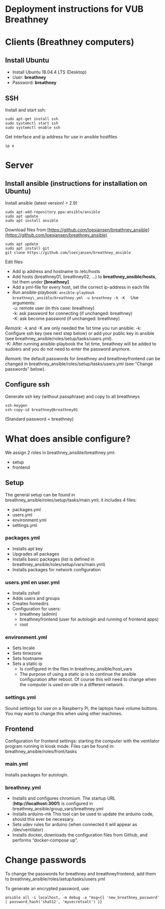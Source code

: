 # Deployment instructions for VUB Breathney

# Clients (Breathney computers)

## Install Ubuntu

- Install Ubuntu 18.04.4 LTS (Desktop)
- User: **breathney**
- Password: **breathney**

## SSH

Install and start ssh: 

```
sudo apt-get install ssh          
sudo systemctl start ssh    
sudo systemctl enable ssh
```

Get interface and ip address for use in ansible hostfiles
```
ip a
```

# Server

## Install ansible (instructions for installation on Ubuntu)

Install ansible (latest version! > 2.9)

```
sudo apt-add-repository ppa:ansible/ansible
sudo apt update
sudo apt install ansible
```

Download files from [https://github.com/loesjansen/breathney_ansible](https://github.com/loesjansen/breathney_ansible)

```
sudo apt update
sudo apt install git
git clone https://github.com/loesjansen/breathney_ansible
```

Edit files

- Add ip address and hostname to /etc/hosts
- Add hosts (breathney01, breathney02, …) to **breathney\_ansible/hosts**, list them under **[breathney]**
- Add a yml-file for every host, set the correct ip-address in each file
- Run ansible-playbook:
   ```ansible-playbook breathney\_ansible/breathney.yml -u breathney -k -K  ```
   Use arguments:  
        -u: remote user (in this case: breathney)  
        -k: ask password for connecting (if unchanged: breathney)  
        -K: ask become password (if unchanged: breathney)

*Remark:* -k and -K are only needed the 1st time you run ansible:
  -k: Configure ssh key (see next step below) or add your public key in ansible (see breathney\_ansible/roles/setup/tasks/users.yml).  
  -K: After running ansible-playbook the 1st time, breathney will be added to sudoers and you do not need to enter the password anymore.

*Remark:* the default passwords for breathney and breathneyfrontend can be changed in breathney\_ansible/roles/setup/tasks/users.yml (see “Change passwords” below).

## Configure ssh

Generate ssh key (without passphrase) and copy to all breathneys

```
ssh-keygen
ssh-copy-id breathney@breathney01
```
(Standard password = breathney)

# What does ansible configure?

We assign 2 roles in breathney_ansible/breathney.yml:
- setup
- frontend

## Setup

The general setup can be found in breathney_ansible/roles/setup/tasks/main.yml, it includes 4 files:

- packages.yml
- users.yml
- environment.yml
- settings.yml

### packages.yml

- Installs apt key
- Upgrades all packages
- Installs basic packages (list is defined in breathney\_ansible/roles/setup/vars/main.yml)
- Installs packages for network configuration

### users.yml en user.yml

- Installs zshell
- Adds users and groups
- Creates homedirs
- Configuration for users:
  - breathney (admin)
  - breathneyfrontend (user for autologin and running of frontend apps)
  - root

### environment.yml

- Sets locale
- Sets timezone
- Sets hostname
- Sets a static ip 
  - Is configured in the files in breathney_ansible/host_vars
  - The purpose of using a static ip is to continue the ansible configuration after reboot. Of course this will need to change when the computer is used on-site in a different network.

### settings.yml

Sound settings for use on a Raspberry Pi, the laptops have volume buttons. You may want to change this when using other machines.

## Frontend

Configuration for frontend settings: starting the computer with the ventilator program running in kiosk mode. 
Files can be found in: breathney\_ansible/roles/front/tasks

### main.yml

Installs packages for autologin.

### breathney.yml

- Installs and configures chromium. 
  The startup URL (**http://localhost:3001**) is configured in breathney\_ansible/group_vars/breathney.yml
- Installs arduino-mk
  This tool can be used to update the arduino code, should this ever be necessary.
- Sets udev rules for arduino (when connected it will appear as /dev/ventilator)
- Installs docker, downloads the configuration files from Github, and performs “docker-compose up”.

# Change passwords

To change the passwords for breathney and breathneyfrontend, add them to breathney_ansible/roles/setup/tasks/users.yml

To generate an encrypted password, use:

```ansible all -i localhost, -m debug -a "msg={{ 'new_breathney_password' | password_hash('sha512', 'mysecretsalt') }}```


